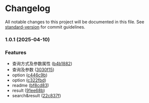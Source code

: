 # Changelog

All notable changes to this project will be documented in this file. See [standard-version](https://github.com/conventional-changelog/standard-version) for commit guidelines.

### 1.0.1 (2025-04-10)


### Features

* 查询方式及参数属性 ([b4b1882](https://github.com/kyle-hy/esquery/commit/b4b1882373062aa2617150e417a8a9cd28b74eb2))
* 查询及参数 ([3030f15](https://github.com/kyle-hy/esquery/commit/3030f15025bded4ba6c4af8934cce28d34d56129))
* option ([c446c9b](https://github.com/kyle-hy/esquery/commit/c446c9b7eef895c2006e318076738f205bd626e4))
* option ([c322fbd](https://github.com/kyle-hy/esquery/commit/c322fbd8533ecee6dc26ef24dcf0a8cec85656ce))
* readme ([bf8cd83](https://github.com/kyle-hy/esquery/commit/bf8cd830349c5c6ca88c3c030c6353b1a278d9e5))
* result ([91ee68b](https://github.com/kyle-hy/esquery/commit/91ee68b53ce8dbf63c550974829329a74716c2a1))
* search&result ([22c837f](https://github.com/kyle-hy/esquery/commit/22c837f7860f9d6338def9870b57f3cacdf3805a))
